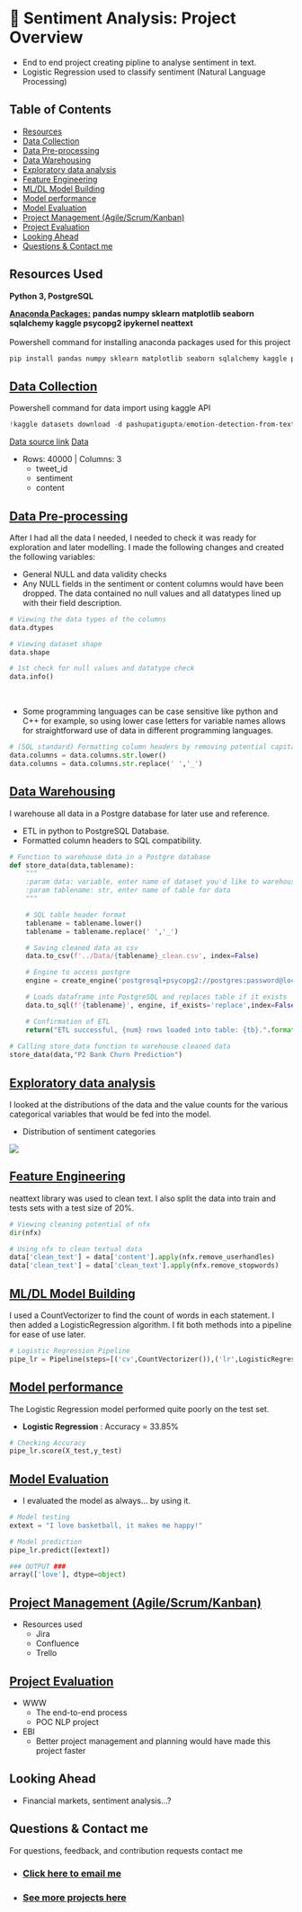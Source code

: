 #  🍫 Sentiment Analysis: Project Overview
*  End to end project creating pipline to analyse sentiment in text.
*  Logistic Regression used to classify sentiment (Natural Language Processing)

## Table of Contents 
*   [Resources](#resources)<br>
*   [Data Collection](#DataCollection)<br>
*   [Data Pre-processing](#DataPre-processing)<br>
*   [Data Warehousing](#DataWarehousing)<br>
*   [Exploratory data analysis](#EDA)<br>
*   [Feature Engineering](#FeatEng)<br>
*   [ML/DL Model Building](#ModelBuild)<br>
*   [Model performance](#ModelPerf)<br>
*   [Model Evaluation](#ModelEval)<br>
*   [Project Management (Agile/Scrum/Kanban)](#Prjmanage)<br>
*   [Project Evaluation](#PrjEval)<br>
*   [Looking Ahead](#Lookahead)<br>
*   [Questions & Contact me](#Lookahead)<br>


<a name="resources"></a>  

## Resources Used
**Python 3, PostgreSQL** 

[**Anaconda Packages:**](requirements.txt) **pandas numpy sklearn matplotlib seaborn sqlalchemy kaggle psycopg2 ipykernel neattext** <br><br>
Powershell command for installing anaconda packages used for this project  
```powershell
pip install pandas numpy sklearn matplotlib seaborn sqlalchemy kaggle psycopg2 ipykernel neattext 
```

<a name="DataCollection"></a>  

## [Data Collection](Code/P12_Code.ipynb)
Powershell command for data import using kaggle API <br>
```powershell
!kaggle datasets download -d pashupatigupta/emotion-detection-from-text -p ..\Data --unzip
```
[Data source link](https://www.kaggle.com/pashupatigupta/emotion-detection-from-text)
[Data](Data/tweet_emotions.csv)
*  Rows: 40000 | Columns: 3
    *   tweet_id                   
    *   sentiment                      
    *   content                        

<a name="DataPre-processing"></a>  

## [Data Pre-processing](Code/P12_Code.ipynb)
After I had all the data I needed, I needed to check it was ready for exploration and later modelling. I made the following changes and created the following variables:   
*   General NULL and data validity checks  
*   Any NULL fields in the sentiment or content columns would have been dropped. 
The data contained no null values and all datatypes lined up with their field description. <br>

```python
# Viewing the data types of the columns
data.dtypes

# Viewing dataset shape
data.shape

# 1st check for null values and datatype check 
data.info()
```

<br>

*   Some programming languages can be case sensitive like python and C++ for example, so using lower case letters for variable names allows for straightforward use of data in different programming languages.<br>

```python
# (SQL standard) Formatting column headers by removing potential capital letters and spaces in column headers 
data.columns = data.columns.str.lower()
data.columns = data.columns.str.replace(' ','_')
```


<a name="DataWarehousing"></a>

## [Data Warehousing](Code/P12_Code.ipynb)
I warehouse all data in a Postgre database for later use and reference.

*   ETL in python to PostgreSQL Database.
*   Formatted column headers to SQL compatibility.  

```python 
# Function to warehouse data in a Postgre database 
def store_data(data,tablename):
    """
    :param data: variable, enter name of dataset you'd like to warehouse
    :param tablename: str, enter name of table for data 
    """

    # SQL table header format
    tablename = tablename.lower()
    tablename = tablename.replace(' ','_')

    # Saving cleaned data as csv
    data.to_csv(f'../Data/{tablename}_clean.csv', index=False)

    # Engine to access postgre
    engine = create_engine('postgresql+psycopg2://postgres:password@localhost:5432/projectsdb')

    # Loads dataframe into PostgreSQL and replaces table if it exists
    data.to_sql(f'{tablename}', engine, if_exists='replace',index=False)

    # Confirmation of ETL 
    return("ETL successful, {num} rows loaded into table: {tb}.".format(num=len(data.iloc[:,0]), tb=tablename))
 
# Calling store_data function to warehouse cleaned data
store_data(data,"P2 Bank Churn Prediction")
```

<a name="EDA"></a>  

## [Exploratory data analysis](Code/P12_Code.ipynb) 
I looked at the distributions of the data and the value counts for the various categorical variables that would be fed into the model. 
*   Distribution of sentiment categories 

<img src="images/sentiment_distrib.png" />

<a name="FeatEng"></a>  

## [Feature Engineering](Code/P12_Code.ipynb) 
neattext library was used to clean text. I also split the data into train and tests sets with a test size of 20%.
```python
# Viewing cleaning potential of nfx
dir(nfx)

# Using nfx to clean textual data
data['clean_text'] = data['content'].apply(nfx.remove_userhandles)
data['clean_text'] = data['clean_text'].apply(nfx.remove_stopwords)
```
<!-- *   One Hot encoding to encode values -->
  

<a name="ModelBuild"></a> 

## [ML/DL Model Building](Code/P12_Code.ipynb)

I used a CountVectorizer to find the count of words in each statement. I then added a LogisticRegression algorithm. I fit both methods into a pipeline for ease of use later. 
```python
# Logistic Regression Pipeline
pipe_lr = Pipeline(steps=[('cv',CountVectorizer()),('lr',LogisticRegression())])
```

<a name="ModelPerf"></a> 

## [Model performance](Code/P12_Code.ipynb)
The Logistic Regression model performed quite poorly on the test set. 
*   **Logistic Regression** : Accuracy = 33.85% 
```python
# Checking Accuracy
pipe_lr.score(X_test,y_test)
```
<!-- 
<a name="ModelOpt"></a> 

## [Model Optimisation](Code/P12_Code.ipynb)
In this step, I used GridsearchCV and RandomizedSearchCV to find the best parameters to optimise the performance of the model.
Using the best parameters, I improved the SVC model accuracy of SVC by **1.3%**. The Logistic Regression model however saw no increase in accuracy. 

*   **Logistic Regression** : Accuracy = 77.92% | MSE = 0.22 | RMSE =  0.47 (2dp)
*   **SVC** : Accuracy = 77.27%  | MSE = 0.23 | RMSE =  0.48 (2dp)   -->

<a name="ModelEval"></a> 

## [Model Evaluation](Code/P12_Code.ipynb)
*   I evaluated the model as always... by using it. 
```python
# Model testing
extext = "I love basketball, it makes me happy!"

# Model prediction
pipe_lr.predict([extext])

### OUTPUT ### 
array(['love'], dtype=object)
``` 
<!-- 
*   Logistic Regression 
<img src="images/Confusionmatrixlog.png" />

*   Support Vector Classification
<img src="images/Confusionmatrixsvc.png" />

*   Plotting the ROC Curve gave me some key insight to select the best performing model. Although Logistic regression has a higher accuracy value, I selected the SVC model as the ROC Curve shows the SVC to predict more true positives and true negative which is key for deployment and use in unseen data. 

<img src="images/ROC_Curve.png" />

<a name="ModelProd"></a> 

## [Model Productionisation](Code/P12_Code.ipynb)
*   I used the pickle library to export the model. 
```python
# Dump model into pickle file
pickle.dump(model1, open('.././svc_diabetes.pkl', 'wb'))
```  

<a name="ModelDeploy"></a> 

## [Deployment](app.py)
I built a flask REST API endpoint that was hosted on a local webserver before Heroku deployment. The API endpoint takes in request values and returns prediction of diabetes diagnosis. I also optimised and formatted the frontend using HTML and CSS.  -->

<a name="Prjmanage"></a> 

## [Project Management (Agile/Scrum/Kanban)](https://www.atlassian.com/software/jira)
* Resources used
    * Jira
    * Confluence
    * Trello 

<a name="PrjEval"></a> 

## [Project Evaluation]() 
*   WWW
    *   The end-to-end process
    *   POC NLP project  
*   EBI 
    *   Better project management and planning would have made this project faster
    

<a name="Lookahead"></a> 

## Looking Ahead
*   Financial markets, sentiment analysis...? 

<a name="Questions"></a> 

## Questions & Contact me 
For questions, feedback, and contribution requests contact me
* ### [Click here to email me](mailto:contactmattithyahu@gmail.com) 
* ### [See more projects here](https://mattithyahudata.github.io/)




